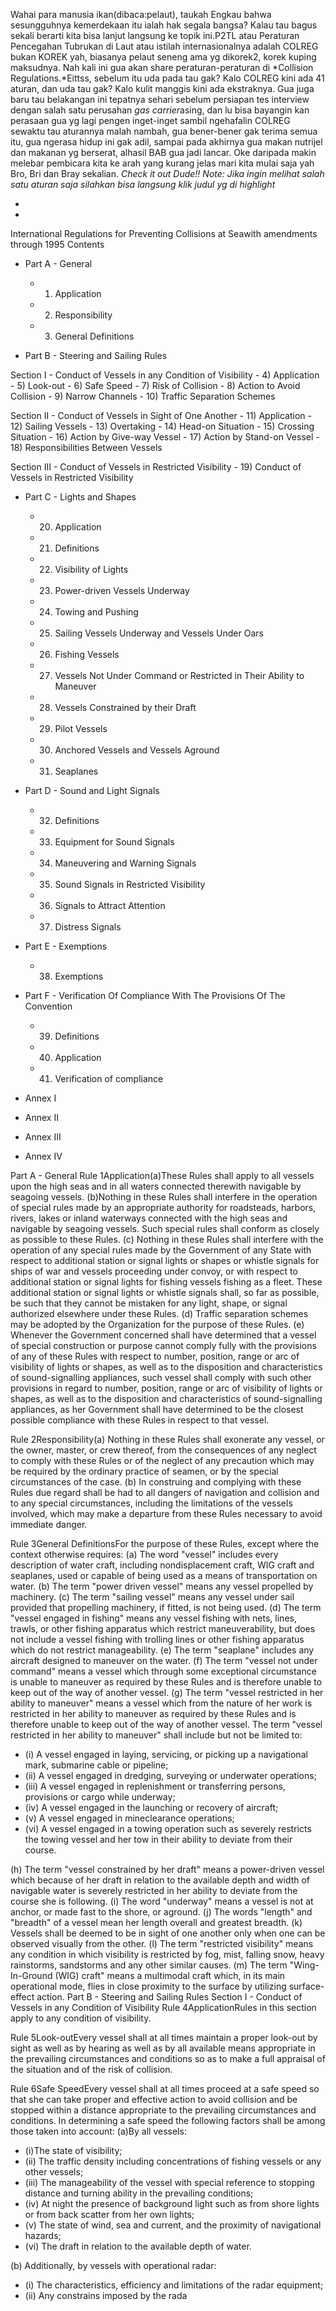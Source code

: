 
Wahai para manusia ikan(dibaca:pelaut), taukah Engkau bahwa sesungguhnya kemerdekaan itu ialah hak segala bangsa? Kalau tau bagus sekali berarti kita bisa lanjut langsung ke topik ini.P2TL atau Peraturan Pencegahan Tubrukan di Laut atau istilah internasionalnya adalah COLREG bukan KOREK yah, biasanya pelaut seneng ama yg dikorek2, korek kuping maksudnya. Nah kali ini gua akan share peraturan-peraturan di *Collision Regulations.*Eittss, sebelum itu uda pada tau gak? Kalo COLREG kini ada 41 aturan, dan uda tau gak? Kalo kulit manggis kini ada ekstraknya. Gua juga baru tau belakangan ini tepatnya sehari sebelum persiapan tes interview dengan salah satu perusahan *gas carrier*asing, dan lu bisa bayangin kan perasaan gua yg lagi pengen inget-inget sambil ngehafalin COLREG sewaktu tau aturannya malah nambah, gua bener-bener gak terima semua itu, gua ngerasa hidup ini gak adil, sampai pada akhirnya gua makan nutrijel dan makanan yg berserat, alhasil BAB gua jadi lancar. Oke daripada makin melebar pembicara kita ke arah yang kurang jelas mari kita mulai saja yah Bro, Bri dan Bray sekalian. *Check it out Dude!!*
*Note: Jika ingin melihat salah satu aturan saja silahkan bisa langsung klik judul yg di highlight* 


*
*
International Regulations for Preventing Collisions at Seawith amendments through 1995
Contents

- Part A - General
    - 1) Application
    - 2) Responsibility
    - 3) General Definitions



- Part B - Steering and Sailing Rules 
 
 Section I - Conduct of Vessels in any Condition of Visibility
    - 4) Application
    - 5) Look-out
    - 6) Safe Speed
    - 7) Risk of Collision
    - 8) Action to Avoid Collision
    - 9) Narrow Channels
    - 10) Traffic Separation Schemes


 Section II - Conduct of Vessels in Sight of One Another
    - 11) Application
    - 12) Sailing Vessels
    - 13) Overtaking
    - 14) Head-on Situation
    - 15) Crossing Situation
    - 16) Action by Give-way Vessel
    - 17) Action by Stand-on Vessel
    - 18) Responsibilities Between Vessels


 Section III - Conduct of Vessels in Restricted Visibility
    - 19) Conduct of Vessels in Restricted Visibility



- Part C - Lights and Shapes
    - 20) Application
    - 21) Definitions
    - 22) Visibility of Lights
    - 23) Power-driven Vessels Underway
    - 24) Towing and Pushing
    - 25) Sailing Vessels Underway and Vessels Under Oars
    - 26) Fishing Vessels
    - 27) Vessels Not Under Command or Restricted in Their Ability to Maneuver
    - 28) Vessels Constrained by their Draft
    - 29) Pilot Vessels
    - 30) Anchored Vessels and Vessels Aground
    - 31) Seaplanes



- Part D - Sound and Light Signals
    - 32) Definitions
    - 33) Equipment for Sound Signals
    - 34) Maneuvering and Warning Signals
    - 35) Sound Signals in Restricted Visibility
    - 36) Signals to Attract Attention
    - 37) Distress Signals



- Part E - Exemptions
    - 38) Exemptions



- Part F - Verification Of Compliance With The Provisions Of The Convention
    - 39) Definitions
    - 40) Application
    - 41) Verification of compliance



- Annex I
- Annex II
- Annex III
- Annex IV

Part A - General 
Rule 1Application(a)These Rules shall apply to all vessels upon the high seas and in all waters connected therewith navigable by seagoing vessels.
(b)Nothing in these Rules shall interfere in the operation of special rules made by an appropriate authority for roadsteads, harbors, rivers, lakes or inland waterways connected with the high seas and navigable by seagoing vessels. Such special rules shall conform as closely as possible to these Rules.
(c) Nothing in these Rules shall interfere with the operation of any special rules made by the Government of any State with respect to additional station or signal lights or shapes or whistle signals for ships of war and vessels proceeding under convoy, or with respect to additional station or signal lights for fishing vessels fishing as a fleet. These additional station or signal lights or whistle signals shall, so far as possible, be such that they cannot be mistaken for any light, shape, or signal authorized elsewhere under these Rules.
(d) Traffic separation schemes may be adopted by the Organization for the purpose of these Rules.
(e) Whenever the Government concerned shall have determined that a vessel of special construction or purpose cannot comply fully with the provisions of any of these Rules with respect to number, position, range or arc of visibility of lights or shapes, as well as to the disposition and characteristics of sound-signalling appliances, such vessel shall comply with such other provisions in regard to number, position, range or arc of visibility of lights or shapes, as well as to the disposition and characteristics of sound-signalling appliances, as her Government shall have determined to be the closest possible compliance with these Rules in respect to that vessel.
 
Rule 2Responsibility(a) Nothing in these Rules shall exonerate any vessel, or the owner, master, or crew thereof, from the consequences of any neglect to comply with these Rules or of the neglect of any precaution which may be required by the ordinary practice of seamen, or by the special circumstances of the case.
(b) In construing and complying with these Rules due regard shall be had to all dangers of navigation and collision and to any special circumstances, including the limitations of the vessels involved, which may make a departure from these Rules necessary to avoid immediate danger.
 
Rule 3General DefinitionsFor the purpose of these Rules, except where the context otherwise requires: 
(a) The word "vessel" includes every description of water craft, including nondisplacement craft, WIG craft and seaplanes, used or capable of being used as a means of transportation on water.
(b) The term "power driven vessel" means any vessel propelled by machinery.
(c) The term "sailing vessel" means any vessel under sail provided that propelling machinery, if fitted, is not being used.
(d) The term "vessel engaged in fishing" means any vessel fishing with nets, lines, trawls, or other fishing apparatus which restrict maneuverability, but does not include a vessel fishing with trolling lines or other fishing apparatus which do not restrict manageability.
(e) The term "seaplane" includes any aircraft designed to maneuver on the water.
(f) The term "vessel not under command" means a vessel which through some exceptional circumstance is unable to maneuver as required by these Rules and is therefore unable to keep out of the way of another vessel.
(g) The term "vessel restricted in her ability to maneuver" means a vessel which from the nature of her work is restricted in her ability to maneuver as required by these Rules and is therefore unable to keep out of the way of another vessel. 
The term "vessel restricted in her ability to maneuver" shall include but not be limited to: 

- (i) A vessel engaged in laying, servicing, or picking up a navigational mark, submarine cable or pipeline;
- (ii) A vessel engaged in dredging, surveying or underwater operations;
- (iii) A vessel engaged in replenishment or transferring persons, provisions or cargo while underway;
- (iv) A vessel engaged in the launching or recovery of aircraft;
- (v) A vessel engaged in mineclearance operations;
- (vi) A vessel engaged in a towing operation such as severely restricts the towing vessel and her tow in their ability to deviate from their course.

(h) The term "vessel constrained by her draft" means a power-driven vessel which because of her draft in relation to the available depth and width of navigable water is severely restricted in her ability to deviate from the course she is following.
(i) The word "underway" means a vessel is not at anchor, or made fast to the shore, or aground.
(j) The words "length" and "breadth" of a vessel mean her length overall and greatest breadth.
(k) Vessels shall be deemed to be in sight of one another only when one can be observed visually from the other.
(l) The term "restricted visibility" means any condition in which visibility is restricted by fog, mist, falling snow, heavy rainstorms, sandstorms and any other similar causes.
(m) The term "Wing-In-Ground (WIG) craft" means a multimodal craft which, in its main operational mode, flies in close proximity to the surface by utilizing surface-effect action. 
Part B - Steering and Sailing Rules
Section I - Conduct of Vessels in any Condition of Visibility 
Rule 4ApplicationRules in this section apply to any condition of visibility.
 
Rule 5Look-outEvery vessel shall at all times maintain a proper look-out by sight as well as by hearing as well as by all available means appropriate in the prevailing circumstances and conditions so as to make a full appraisal of the situation and of the risk of collision.
 
Rule 6Safe SpeedEvery vessel shall at all times proceed at a safe speed so that she can take proper and effective action to avoid collision and be stopped within a distance appropriate to the prevailing circumstances and conditions. 
In determining a safe speed the following factors shall be among those taken into account:
(a)By all vessels:

- (i)The state of visibility;
- (ii) The traffic density including concentrations of fishing vessels or any other vessels;
- (iii) The manageability of the vessel with special reference to stopping distance and turning ability in the prevailing conditions;
- (iv) At night the presence of background light such as from shore lights or from back scatter from her own lights;
- (v) The state of wind, sea and current, and the proximity of navigational hazards;
- (vi) The draft in relation to the available depth of water.

(b) Additionally, by vessels with operational radar: 

- (i) The characteristics, efficiency and limitations of the radar equipment;
- (ii) Any constrains imposed by the rada